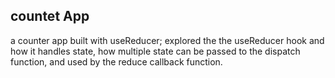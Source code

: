 ## countet App
a counter app built with useReducer; explored the the useReducer hook and how it handles state,
how multiple state can be passed to the dispatch function, and used by the reduce callback function.

